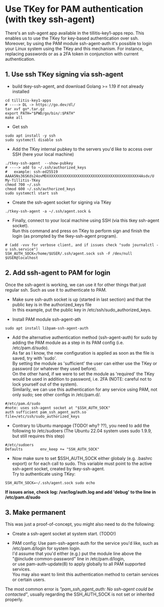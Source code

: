 # Use TKey for PAM authentication (with tkey ssh-agent)

There's an ssh-agent app available in the tillitis-key1-apps repo.
This enables us to use the TKey for key-based authentication over ssh.
Moreover, by using the PAM module ssh-agent-auth it's possible to login your Linux system using the TKey and this mechanism.
For instance, replacing passwords or as a 2FA token in conjunction with current authentication.


## 1. Use ssh TKey signing via ssh-agent


- build tkey-ssh-agent, and download Golang >= 1.19 if not already installed

```
cd tillitis-key1-apps
# ----> DL -> https://go.dev/dl/
tar xvf go*.tar.gz
export PATH="$PWD/go/bin/:$PATH"
make all
```


- Get ssh

```
sudo apt install -y ssh
sudo systemctl disable ssh
```

- Add the TKey internal pubkey to the servers you'd like to access over SSH (here your local machine)

```
./tkey-ssh-agent  --show-pubkey
# ----> add to ~/.ssh/authorized_keys
#   example: ssh-ed25519 AAAA5Ns36SKds24ovMDXXXXXXXXXXXXXXXXXXXXXXXXXXXXXXXXXXXXXXXXXX4Asdv/U My-Tillitis-TKey
chmod 700 ~/.ssh
chmod 600 ~/.ssh/authorized_keys
sudo systemctl start ssh
```

- Create the ssh-agent socket for signing via TKey

```
./tkey-ssh-agent -a ~/.ssh/agent.sock &
```

- Finally, connect to your local machine using SSH (via this tkey ssh-agent socket). \
Run this command and press on TKey to perform sign and finish the login (as prompted by the tkey-ssh-agent program).

```
# (add -vvv for verbose client, and if issues check "sudo journalctl -u ssh.service")
SSH_AUTH_SOCK=/home/$USER/.ssh/agent.sock ssh -F /dev/null $USER@localhost
```


## 2. Add ssh-agent to PAM for login

Once the ssh-agent is working, we can use it for other things that just regular ssh.
Such as use it to authenticate to PAM.

- Make sure ssh-auth socket is up (started in last section) and that the public key is in the authorized_keys file \
In this example, put the public key in /etc/ssh/sudo_authorized_keys.

- Install PAM module ssh-agent-ath

```
sudo apt install libpam-ssh-agent-auth
```

- Add the alternative authentication method (ssh-agent-auth) for sudo by adding the PAM module as a step in its PAM config (i.e. /etc/pam.d/sudo). \
As far as I know, the new configuration is applied as soon as the file is saved, try with 'sudo'. \
By setting the module as 'sufficient' the user can either use the TKey or password (or whatever they used before). \
On the other hand, if we were to set the module as 'required' the TKey would be used in addition to password, i.e. 2FA (NOTE: careful not to lock yourself out of the system). \
Similarily, we can use this authentication for any service using PAM, not only sudo; see other configs in /etc/pam.d/.

```
#/etc/pam.d/sudo
#note: uses ssh-agent socket at "$SSH_AUTH_SOCK"
auth sufficient pam_ssh_agent_auth.so file=/etc/ssh/sudo_authorized_keys
```

- Contrary to Ubuntu manpage (TODO! why? ??), you need to add the following to /etc/sudoers (The Ubuntu 22.04 system uses sudo 1.9.9, but still requires this step)

```
#/etc/sudoers
Defaults        env_keep += "SSH_AUTH_SOCK"
```

- Now make sure to set $SSH_AUTH_SOCK either globaly (e.g. .bashrc export) or for each call to sudo. This variable must point to the active ssh-agent socket, created by tkey-ssh-agent. \
Try to authenticate using TKey:

```
SSH_AUTH_SOCK=~/.ssh/agent.sock sudo echo
```


**If issues arise, check log: /var/log/auth.log and add 'debug' to the line in /etc/pam.d/sudo**

## 3. Make permanent

This was just a proof-of-concept, you might also need to do the following:

- Create a ssh-agent socket at system start. (TODO!)

- PAM config: Use pam-ssh-agent-auth for the service you'd like, such as /etc/pam.d/login for system login. \
I'd assume that you'd either (e.g.) put the module line above the "@include common-password" line in /etc/pam.d/login, \
or use pam-auth-update(8) to apply globally to all PAM supported services. \
You may also want to limit this authentication method to certain services or certain users.

The most common error is _"pam_ssh_agent_auth: No ssh-agent could be contacted"_, usually regarding the
SSH_AUTH_SOCK is not set or inherited properly.

